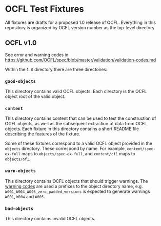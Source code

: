 # OCFL Test Fixtures

All fixtures are drafts for a proposed 1.0 release of OCFL. Everything in this repository is organized by OCFL version number as the top-level directory.

## OCFL v1.0

See error and warning codes in https://github.com/OCFL/spec/blob/master/validation/validation-codes.md

Within the `1.0` directory there are three directories:

### `good-objects`

This directory contains valid OCFL objects. Each directory is the OCFL object root of the valid object.

### `content`

This directory contains content that can be used to test the construction of OCFL objects, as well as the subsequent extraction of data from OCFL objects. Each fixture in this directory contains a short README file describing the features of the fixture.

Some of these fixtures correspond to a valid OCFL object provided in the `objects` directory. These correspond by name. For example, `content/spec-ex-full` maps to `objects/spec-ex-full`, and `content/cf1` maps to `objects/of1`.

### `warn-objects`

This directory contains OCFL objects that should trigger warnings. The [warning codes](https://github.com/OCFL/spec/blob/master/validation/validation-codes.md#warnings--corresponding-with-should-in-specification) are used a prefixes to the object directory name, e.g. `W001_W004_W005_zero_padded_versions` is expected to generate warnings `W001`, `W004` and `W005`.

### `bad-objects`

This directory contains invalid OCFL objects.
